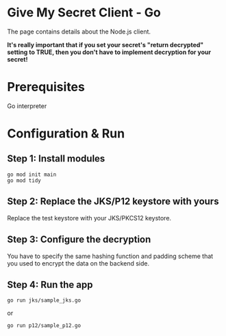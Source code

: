 # Give My Secret Client - Go

The page contains details about the Node.js client.

**It's really important that if you set your secret's "return decrypted" setting to TRUE, then you don't have to implement decryption for your secret!**

# Prerequisites

Go interpreter

# Configuration & Run

## Step 1: Install modules

```
go mod init main
go mod tidy
```

## Step 2: Replace the JKS/P12 keystore with yours

Replace the test keystore with your JKS/PKCS12 keystore.

## Step 3: Configure the decryption

You have to specify the same hashing function and padding scheme that you used to encrypt the data on the backend side.

## Step 4: Run the app

```
go run jks/sample_jks.go
```

or

```
go run p12/sample_p12.go
```
